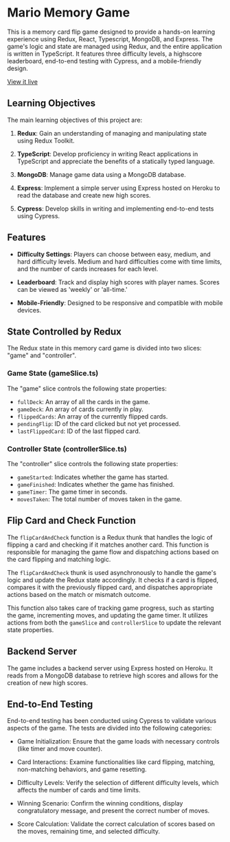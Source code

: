 # Mario Memory Game

This is a memory card flip game designed to provide a hands-on learning experience using Redux, React, Typescript, MongoDB, and Express. The game's logic and state are managed using Redux, and the entire application is written in TypeScript. It features three difficulty levels, a highscore leaderboard, end-to-end testing with Cypress, and a mobile-friendly design.

[View it live](https://chrisnotthere.github.io/mario-memory/)

## Learning Objectives

The main learning objectives of this project are:

1. **Redux**: Gain an understanding of managing and manipulating state using Redux Toolkit.

2. **TypeScript**: Develop proficiency in writing React applications in TypeScript and appreciate the benefits of a statically typed language.

3. **MongoDB**: Manage game data using a MongoDB database.

4. **Express**: Implement a simple server using Express hosted on Heroku to read the database and create new high scores.

5. **Cypress**: Develop skills in writing and implementing end-to-end tests using Cypress.


## Features

- **Difficulty Settings**: Players can choose between easy, medium, and hard difficulty levels. Medium and hard difficulties come with time limits, and the number of cards increases for each level.

- **Leaderboard**: Track and display high scores with player names. Scores can be viewed as 'weekly' or 'all-time.'

- **Mobile-Friendly**: Designed to be responsive and compatible with mobile devices.


## State Controlled by Redux

The Redux state in this memory card game is divided into two slices: "game" and "controller".

### Game State (gameSlice.ts)

The "game" slice controls the following state properties:

- `fullDeck`: An array of all the cards in the game.
- `gameDeck`: An array of cards currently in play.
- `flippedCards`: An array of the currently flipped cards.
- `pendingFlip`: ID of the card clicked but not yet processed.
- `lastFlippedCard`: ID of the last flipped card.

### Controller State (controllerSlice.ts)

The "controller" slice controls the following state properties:

- `gameStarted`: Indicates whether the game has started.
- `gameFinished`: Indicates whether the game has finished.
- `gameTimer`: The game timer in seconds.
- `movesTaken`: The total number of moves taken in the game.

## Flip Card and Check Function

The `flipCardAndCheck` function is a Redux thunk that handles the logic of flipping a card and checking if it matches another card. This function is responsible for managing the game flow and dispatching actions based on the card flipping and matching logic.

The `flipCardAndCheck` thunk is used asynchronously to handle the game's logic and update the Redux state accordingly. It checks if a card is flipped, compares it with the previously flipped card, and dispatches appropriate actions based on the match or mismatch outcome.

This function also takes care of tracking game progress, such as starting the game, incrementing moves, and updating the game timer. It utilizes actions from both the `gameSlice` and `controllerSlice` to update the relevant state properties.

## Backend Server

The game includes a backend server using Express hosted on Heroku. It reads from a MongoDB database to retrieve high scores and allows for the creation of new high scores.

## End-to-End Testing

End-to-end testing has been conducted using Cypress to validate various aspects of the game. The tests are divided into the following categories:

 - Game Initialization: Ensure that the game loads with necessary controls (like timer and move counter).

 - Card Interactions: Examine functionalities like card flipping, matching, non-matching behaviors, and game resetting.

 - Difficulty Levels: Verify the selection of different difficulty levels, which affects the number of cards and time limits.

 - Winning Scenario: Confirm the winning conditions, display congratulatory message, and present the correct number of moves.

 - Score Calculation: Validate the correct calculation of scores based on the moves, remaining time, and selected difficulty.
